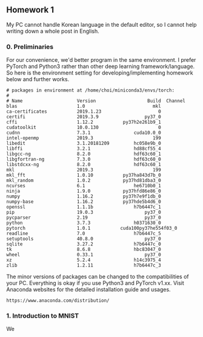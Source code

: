 ## Homework 1 

My PC cannot handle Korean language in the default editor, so I cannot help writing down a whole post in English.

### 0. Preliminaries

For our convenience, we'd better program in the same environment. I prefer PyTorch and Python3 rather than other deep learning framework/language. So here is the environment setting for developing/implementing homework below and further works.


    # packages in environment at /home/choi/miniconda3/envs/torch:
    #
    # Name                    Version                   Build  Channel
    blas                      1.0                         mkl  
    ca-certificates           2019.1.23                     0  
    certifi                   2019.3.9                 py37_0  
    cffi                      1.12.2           py37h2e261b9_1  
    cudatoolkit               10.0.130                      0  
    cudnn                     7.3.1                cuda10.0_0  
    intel-openmp              2019.3                      199  
    libedit                   3.1.20181209         hc058e9b_0  
    libffi                    3.2.1                hd88cf55_4  
    libgcc-ng                 8.2.0                hdf63c60_1  
    libgfortran-ng            7.3.0                hdf63c60_0  
    libstdcxx-ng              8.2.0                hdf63c60_1  
    mkl                       2019.3                      199  
    mkl_fft                   1.0.10           py37ha843d7b_0  
    mkl_random                1.0.2            py37hd81dba3_0  
    ncurses                   6.1                  he6710b0_1  
    ninja                     1.9.0            py37hfd86e86_0  
    numpy                     1.16.2           py37h7e9f1db_0  
    numpy-base                1.16.2           py37hde5b4d6_0  
    openssl                   1.1.1b               h7b6447c_1  
    pip                       19.0.3                   py37_0  
    pycparser                 2.19                     py37_0  
    python                    3.7.3                h0371630_0  
    pytorch                   1.0.1           cuda100py37he554f03_0  
    readline                  7.0                  h7b6447c_5  
    setuptools                40.8.0                   py37_0  
    sqlite                    3.27.2               h7b6447c_0  
    tk                        8.6.8                hbc83047_0  
    wheel                     0.33.1                   py37_0  
    xz                        5.2.4                h14c3975_4  
    zlib                      1.2.11               h7b6447c_3  


The minor versions of packages can be changed to the compatibilities of your PC. Everything is okay if you use Python3 and PyTorch v1.xx.
Visit Anaconda websites for the detailed installation guide and usages.

    https://www.anaconda.com/distribution/

### 1. Introduction to MNIST

We 


